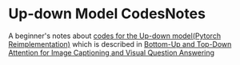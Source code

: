 # Up-down Model CodesNotes
A beginner's notes about [codes for the Up-down model(Pytorch Reimplementation)](https://github.com/peteanderson80/bottom-up-attention) which is described in [Bottom-Up and Top-Down Attention for Image Captioning and Visual Question Answering](https://openaccess.thecvf.com/content_cvpr_2018/html/Anderson_Bottom-Up_and_Top-Down_CVPR_2018_paper.html)
